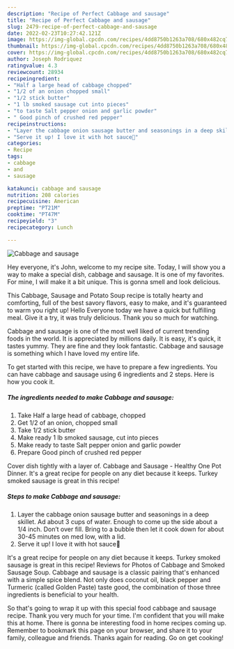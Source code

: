 ```yaml
---
description: "Recipe of Perfect Cabbage and sausage"
title: "Recipe of Perfect Cabbage and sausage"
slug: 2479-recipe-of-perfect-cabbage-and-sausage
date: 2022-02-23T10:27:42.121Z
image: https://img-global.cpcdn.com/recipes/4dd8750b1263a708/680x482cq70/cabbage-and-sausage-recipe-main-photo.jpg
thumbnail: https://img-global.cpcdn.com/recipes/4dd8750b1263a708/680x482cq70/cabbage-and-sausage-recipe-main-photo.jpg
cover: https://img-global.cpcdn.com/recipes/4dd8750b1263a708/680x482cq70/cabbage-and-sausage-recipe-main-photo.jpg
author: Joseph Rodriquez
ratingvalue: 4.3
reviewcount: 28934
recipeingredient:
- "Half a large head of cabbage chopped"
- "1/2 of an onion chopped small"
- "1/2 stick butter"
- "1 lb smoked sausage cut into pieces"
- "to taste Salt pepper onion and garlic powder"
- " Good pinch of crushed red pepper"
recipeinstructions:
- "Layer the cabbage onion sausage butter and seasonings in a deep skillet. Ad about 3 cups of water. Enough to come up the side about a 1/4 inch. Don’t over fill. Bring to a bubble then let it cook down for about 30-45 minutes on med low, with a lid."
- "Serve it up! I love it with hot sauce🥰"
categories:
- Recipe
tags:
- cabbage
- and
- sausage

katakunci: cabbage and sausage 
nutrition: 208 calories
recipecuisine: American
preptime: "PT21M"
cooktime: "PT47M"
recipeyield: "3"
recipecategory: Lunch

---
```



![Cabbage and sausage](https://img-global.cpcdn.com/recipes/4dd8750b1263a708/680x482cq70/cabbage-and-sausage-recipe-main-photo.jpg)

Hey everyone, it's John, welcome to my recipe site. Today, I will show you a way to make a special dish, cabbage and sausage. It is one of my favorites. For mine, I will make it a bit unique. This is gonna smell and look delicious.

This Cabbage, Sausage and Potato Soup recipe is totally hearty and comforting, full of the best savory flavors, easy to make, and it&#39;s guaranteed to warm you right up! Hello Everyone today we have a quick but fulfilling meal. Give it a try, it was truly delicious. Thank you so much for watching.

Cabbage and sausage is one of the most well liked of current trending foods in the world. It is appreciated by millions daily. It is easy, it's quick, it tastes yummy. They are fine and they look fantastic. Cabbage and sausage is something which I have loved my entire life.


To get started with this recipe, we have to prepare a few ingredients. You can have cabbage and sausage using 6 ingredients and 2 steps. Here is how you cook it.

<!--inarticleads1-->

##### The ingredients needed to make Cabbage and sausage:

1. Take Half a large head of cabbage, chopped
1. Get 1/2 of an onion, chopped small
1. Take 1/2 stick butter
1. Make ready 1 lb smoked sausage, cut into pieces
1. Make ready to taste Salt pepper onion and garlic powder
1. Prepare  Good pinch of crushed red pepper


Cover dish tightly with a layer of. Cabbage and Sausage - Healthy One Pot Dinner. It&#39;s a great recipe for people on any diet because it keeps. Turkey smoked sausage is great in this recipe! 

<!--inarticleads2-->

##### Steps to make Cabbage and sausage:

1. Layer the cabbage onion sausage butter and seasonings in a deep skillet. Ad about 3 cups of water. Enough to come up the side about a 1/4 inch. Don’t over fill. Bring to a bubble then let it cook down for about 30-45 minutes on med low, with a lid.
1. Serve it up! I love it with hot sauce🥰


It&#39;s a great recipe for people on any diet because it keeps. Turkey smoked sausage is great in this recipe! Reviews for Photos of Cabbage and Smoked Sausage Soup. Cabbage and sausage is a classic pairing that&#39;s enhanced with a simple spice blend. Not only does coconut oil, black pepper and Turmeric (called Golden Paste) taste good, the combination of those three ingredients is beneficial to your health. 

So that's going to wrap it up with this special food cabbage and sausage recipe. Thank you very much for your time. I'm confident that you will make this at home. There is gonna be interesting food in home recipes coming up. Remember to bookmark this page on your browser, and share it to your family, colleague and friends. Thanks again for reading. Go on get cooking!
